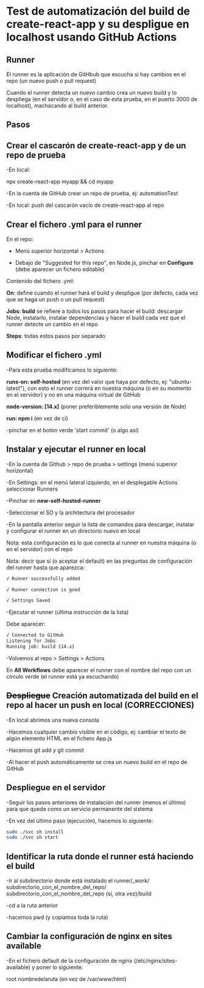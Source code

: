 # Test de automatización del build de create-react-app y su despligue en localhost usando GitHub Actions


## Runner
El runner es la aplicación de GitHbub que escucha si hay cambios en el repo (un nuevo push o pull request)

Cuando el runner detecta un nuevo cambio crea un nuevo build y lo despliega (en el servidor o, en el caso de esta prueba, en el puerto 3000 de localhost), machacando al build anterior.


## Pasos

## Crear el cascarón de create-react-app y de un repo de prueba
-En local: 

npx create-react-app myapp && cd myapp

-En la cuenta de GitHub crear un repo de prueba, ej: automationTest

-En local: push del cascarón vacío de create-react-app al repo 


## Crear el fichero .yml para el runner
En el repo:

* Menú superior horizontal > Actions

* Debajo de "Suggested for this repo", en Node.js, pinchar en **Configure** (debe aparecer un fichero editable)

Contenido del fichero .yml:

**On**: define cuando el runner hará el build y despligue (por defecto, cada vez que se haga un push o un pull request)

**Jobs: build** se refiere a todos los pasos para hacer el build: descargar Node, instalarlo, instalar dependencias y hacer el build cada vez que el runner detecte un cambio en el repo

**Steps**: todas estos pasos por separado

## Modificar el fichero .yml
-Para esta prueba modificamos lo siguiente: 

**runs-on: self-hosted** (en vez del valor que haya por defecto, ej: "ubuntu-latest"), con esto el runner correrá en nuestra máquina (o en su momento en el servidor) y no en una máquina virtual de GitHub

**node-version: [14.x]** (poner preferiblemente solo una versión de Node)

**run: npm i** (en vez de ci)

-pinchar en el botón verde 'start commit' (o algo así)

## Instalar y ejecutar el runner en local
-En la cuenta de Github > repo de prueba > settings (menú superior horizontal) 

-En Settings: en el menú lateral izquierdo, en el desplegable Actions
seleccionar Runners

-Pinchar en **new-self-hosted-runner**

-Seleccionar el SO y la architectura del procesador 


-En la pantalla anterior seguir la lista de comandos para descargar, instalar y configurar el runner en un directorio nuevo en local

Nota: esta configuración es lo que conecta al runner en nuestra máquina (o en el servidor) con el repo

Nota: decir que sí (o aceptar el default) en las preguntas de configuración del runner hasta que aparezca: 

```sh
√ Runner successfully added

√ Runner connection is good

√ Settings Saved
```

-Ejecutar el runner (última instrucción de la lista)

Debe aparecer:

```sh
√ Connected to GitHub
Listening for Jobs
Running job: build (14.x)
```
-Volvemos al repo > Settings > Actions

En **All Workflows** debe aparecer el runner con el nombre del repo con un círculo verde (el runner está ya escuchando)

## ~~Despliegue~~ Creación automatizada del build en el repo al hacer un push en local (CORRECCIONES)

-En local abrimos una nueva consola

-Hacemos cualquier cambio visible en el código, ej: cambiar el texto de algún elemento HTML en el fichero App.js

-Hacemos git add y git commit

-Al hacer el push automáticamente se crea un nuevo build en el repo de GitHub



## Despliegue en el servidor

-Seguir los pasos anteriores de instalación del runner (menos el último) para que quede como un servicio permanente del 
sistema

-En vez del último paso (ejecución), hacemos lo siguiente:

```sh
sudo ./svc sh install 
sudo ./svc sh start 
```
## Identificar la ruta donde el runner está haciendo el build

-Ir al subdirectorio donde está instalado el runner/_work/ subdirectorio_con_el_nombre_del_repo/ subdirectorio_con_el_nombre_del_repo (sí, otra vez)/build

-cd a la ruta anterior

-hacemos pwd (y copiamos toda la ruta)

## Cambiar la configuración de nginx en sites available

-En el fichero default de la configuración de nginx (/etc/nginx/sites-available) y poner lo siguiente: 

root nombredelaruta (en vez de /var/www/html)



